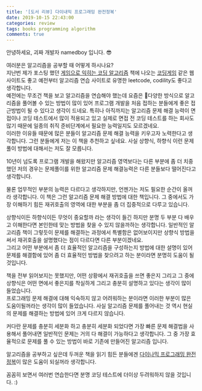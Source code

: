 ```yaml
---
title: '[도서 리뷰] 다이내믹 프로그래밍 완전정복'
date: 2019-10-15 22:43:00
categories: review
tags: books programming algorithm 
comments: true
---
```


안녕하세요, 괴짜 개발자 namedboy 입니다. 😎

<!-- <img src='https://firebasestorage.googleapis.com/v0/b/github-blog-39e5f.appspot.com/o/dynamic-programming.jpg?alt=media&token=31797142-ceca-4614-a7c2-81e0e52ccdcf'/> -->

여러분은 알고리즘을 공부할 때 어떻게 하시나요?  
지난번 제가 포스팅 했던 [게임으로 익히는 코딩 알고리즘](https://kkokey.github.io/review/2019/06/09/%EB%8F%84%EC%84%9C%EB%A6%AC%EB%B7%B0-%EA%B2%8C%EC%9E%84%EC%9C%BC%EB%A1%9C-%EC%9D%B5%ED%9E%88%EB%8A%94-%EC%BD%94%EB%94%A9-%EC%95%8C%EA%B3%A0%EB%A6%AC%EC%A6%98/) 책에 나오는 [코딩게임]('http://codinggame.com/') 같은 웹사이트도 좋고 예전부터 알고리즘 연습 사이트로 유명한 leetcode, codility도 좋다고 생각합니다.  
예전에는 무조건 책을 보고 알고리즘을 연습해야 했는데 요즘은 다양한 방식으로 알고리즘을 풀어볼 수 있는 방법이 많이 있어 프로그램 개발을 처음 접하는 분들에게 좋은 접근방법이 될 수 있다고 생각이 드네요.
특히나 아직까지는 알고리즘 문제 해결 능력이 면접이나 코딩 테스트에서 많이 적용되고 있고 실제로 면접 전 코딩 테스트를 하는 회사도 많기 때문에 일종의 취직 준비단계에서 필요한 능력일지도 모르겠네요.  
이러한 이유들 때문에 많은 분들이 알고리즘 문제 해결 능력을 키우고자 노력한다고 생각합니다. 그런 분들에게 저는 이 책을 추천하고 싶네요.
사실 상향식, 하향식 이런 문제풀이 방법에 대해서는 저도 잘 모릅니다.  

10년이 넘도록 프로그램 개발을 해왔지만 알고리즘 영역보다는 다른 부분에 좀 더 치중했던 저의 경우는 문제풀이를 위한 알고리즘 문제 해결능력은 다른 분들보다 떨어진다고 생각합니다.  

물론 업무적인 부분의 능력은 다르다고 생각하지만, 언젠가는 저도 필요한 순간이 올꺼라 생각합니다. 이 책은 그런 알고리즘 문제 해결 방법에 대한 책입니다. 그 중에서도 가장 이해하기 힘든 재귀호출의 영역에 대한 부분을 좀 더 집중적으로 다루고 있습니다.  

상향식이든 하향식이든 무엇이 중요할까 라는 생각이 들긴 하지만 분명 두 부분 다 배우고 이해한다면 본인한테 맞는 방법을 찾을 수 있지 않을까하는 생각합니다.
일반적인 알고리즘 책이 그렇듯이 문제를 해결하는 과정에서 특별함은 없어보이지만 상향식 방법을 써서 재귀호출을 설명했다는 점이 다르다면 다른 부분이겠네요.  
그리고 어떤 부분에서 좀 더 효율적인 알고리즘을 구성하는지 방법에 대한 설명이 있어 문제를 해결함에 있어 좀 더 효율적인 방법을 찾으려고 하는 분이라면 분명히 도움이 될 것입니다.

책을 전부 읽어보지는 못했지만, 어떤 상황에서 재귀호출을 쓰면 좋은지 그리고 그 중에 상향식은 어떤 면에서 좋은지를 착실하게 그리고 충분히 설명하고 있다는 생각이 많이 들었습니다.  
프로그래밍 문제 해결에 대해 익숙하지 않고 어려워하는 분이라면 이러한 부분이 많은 도움이될꺼라는 생각이 많이 들었습니다.
사실 알고리즘 문제를 풀어내는 것 역시 현실의 문제를 해결하는 방법에 있어 크게 다르지 않습니다.

커다란 문제를 충분히 세분화 하고 충분히 세분화 되었다면 가장 빠른 문제 해결법을 사용해서 풀어내면 일반적인 문제는 거의 다 해결이 가능하다고 생각합니다.
그 중 가장 효율적으로 문제를 풀 수 있는 방법이 바로 기존에 만들어진 알고리즘 입니다.

알고리즘을 공부하고 싶은데 두꺼운 책을 읽기 힘든 분들에겐 [다이나믹 프로그래밍 완전정복](http://www.hanbit.co.kr/store/books/look.php?p_code=B9440449667)이 많은 도움이 되실꺼라 생각합니다.

꼼꼼히 보면서 여러번 연습한다면 분명 코딩 테스트에 더이상 두려워하지 않을 것입니다. :)
